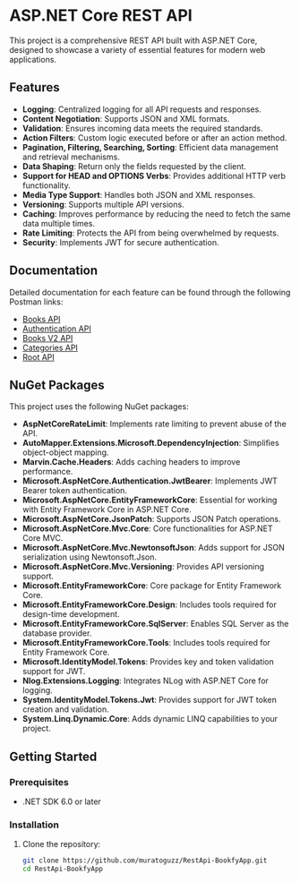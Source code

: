 # ASP.NET Core REST API

This project is a comprehensive REST API built with ASP.NET Core, designed to showcase a variety of essential features for modern web applications.

## Features

- **Logging**: Centralized logging for all API requests and responses.
- **Content Negotiation**: Supports JSON and XML formats.
- **Validation**: Ensures incoming data meets the required standards.
- **Action Filters**: Custom logic executed before or after an action method.
- **Pagination, Filtering, Searching, Sorting**: Efficient data management and retrieval mechanisms.
- **Data Shaping**: Return only the fields requested by the client.
- **Support for HEAD and OPTIONS Verbs**: Provides additional HTTP verb functionality.
- **Media Type Support**: Handles both JSON and XML responses.
- **Versioning**: Supports multiple API versions.
- **Caching**: Improves performance by reducing the need to fetch the same data multiple times.
- **Rate Limiting**: Protects the API from being overwhelmed by requests.
- **Security**: Implements JWT for secure authentication.

## Documentation

Detailed documentation for each feature can be found through the following Postman links:

- [Books API](https://documenter.getpostman.com/view/36013169/2sA3dxEsAo#8c40889e-d9db-4309-acfb-f3afd35488e4)
- [Authentication API](https://documenter.getpostman.com/view/36013169/2sA3dxEsAp)
- [Books V2 API](https://documenter.getpostman.com/view/36013169/2sA3dxEsF6)
- [Categories API](https://documenter.getpostman.com/view/36013169/2sA3dxEsF7)
- [Root API](https://documenter.getpostman.com/view/36013169/2sA3dxEsF8)

## NuGet Packages

This project uses the following NuGet packages:

- **AspNetCoreRateLimit**: Implements rate limiting to prevent abuse of the API.
- **AutoMapper.Extensions.Microsoft.DependencyInjection**: Simplifies object-object mapping.
- **Marvin.Cache.Headers**: Adds caching headers to improve performance.
- **Microsoft.AspNetCore.Authentication.JwtBearer**: Implements JWT Bearer token authentication.
- **Microsoft.AspNetCore.EntityFrameworkCore**: Essential for working with Entity Framework Core in ASP.NET Core.
- **Microsoft.AspNetCore.JsonPatch**: Supports JSON Patch operations.
- **Microsoft.AspNetCore.Mvc.Core**: Core functionalities for ASP.NET Core MVC.
- **Microsoft.AspNetCore.Mvc.NewtonsoftJson**: Adds support for JSON serialization using Newtonsoft.Json.
- **Microsoft.AspNetCore.Mvc.Versioning**: Provides API versioning support.
- **Microsoft.EntityFrameworkCore**: Core package for Entity Framework Core.
- **Microsoft.EntityFrameworkCore.Design**: Includes tools required for design-time development.
- **Microsoft.EntityFrameworkCore.SqlServer**: Enables SQL Server as the database provider.
- **Microsoft.EntityFrameworkCore.Tools**: Includes tools required for Entity Framework Core.
- **Microsoft.IdentityModel.Tokens**: Provides key and token validation support for JWT.
- **Nlog.Extensions.Logging**: Integrates NLog with ASP.NET Core for logging.
- **System.IdentityModel.Tokens.Jwt**: Provides support for JWT token creation and validation.
- **System.Linq.Dynamic.Core**: Adds dynamic LINQ capabilities to your project.

## Getting Started

### Prerequisites

- .NET SDK 6.0 or later

### Installation

1. Clone the repository:
   ```bash
   git clone https://github.com/muratoguzz/RestApi-BookfyApp.git
   cd RestApi-BookfyApp
